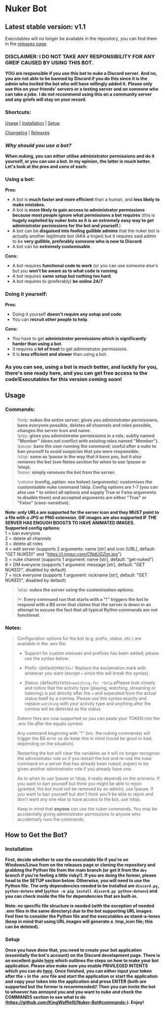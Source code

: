 # Nuker Bot
## Latest stable version: v1.1
Executables will no longer be available in the repository, you can find them in the [releases page](https://github.com/KingWaffleIII/Nuker-Bot/releases).

### DISCLAIMER: I DO NOT TAKE ANY RESPONSIBILITY FOR ANY GREIF CAUSED BY USING THIS BOT.
**YOU are responsible if you use this bot to nuke a Discord server.**
**And no, you are not able to be banned by Discord if you do this since it is the admin who invited the bot who will have willingly added it.**
**Please only use this on your friends' servers or a testing server and on someone who can take a joke.**
**I do not recommend using this on a community server and any griefs will stay on your record.**

### Shortcuts:
[Usage](https://github.com/KingWaffleIII/Nuker-Bot/tree/main#usage) |
[Installation](https://github.com/KingWaffleIII/Nuker-Bot/tree/main#installation) |
[Setup](https://github.com/KingWaffleIII/Nuker-Bot/tree/main#setup) 

[Changelog](https://github.com/KingWaffleIII/Nuker-Bot/blob/dev/CHANGELOG.md) |
[Releases](https://github.com/KingWaffleIII/Nuker-Bot/releases)

### *Why should you use a bot?* <br>
**When nuking, you can either utilise administrator permissions and do it yourself, or you can use a bot. In my opinion, the latter is much better. Let's look at the pros and cons of each:**

### Using a bot: <br>
**Pros:**
- A bot is **much faster and more efficient** than a human, and **less likely to make mistakes.**
- A bot is **more likely to gain access to administrator permissions because most people ignore what permissions a bot requires** (this is **hugely exploited by nuker bots as it is an extremely easy way to get administrator permissions for the bot and yourself.**)
- A bot can be **disguised into fooling gullible admins** that the nuker bot is actually another legitimate bot (AKA a trojan) but it requires said admin to be **very gullible, preferably someone who is new to Discord**.
- A bot can be **extremely customisable**.

**Cons:**
- A bot requires **functional code to work** (or you can use someone else's but you **won't be aware as to what code is running**.
- A bot requires **some setup but nothing too hard**.
- A bot requires to (preferably) **be online 24/7**

### Doing it yourself: <br>
**Pros:**
- Doing it yourself **doesn't require any setup and code**.
- You can **recruit other people to help**.

**Cons:**
- You have to get **administrator permissions which is significantly harder than using a bot**.
- It requires a **lot of trust** to get administrator permissions.
- It is **less efficient and slower** than using a bot.

### As you can see, using a bot is much better, and luckily for you, there's one ready here, and you can get free access to the code!**Executables for this version coming soon!**

## Usage

### Commands: <br>
> !help: **nukes the entire server; gives you administrator permissions, bans everyone possible, deletes all channels and roles possible, changes the server icon and name.** <br>
> !play: **gives you administrator permissions in a role, subtly named "Member" (does not conflict with existing roles named "Member").** <br>
> !pause: **bans the user running the command; useful after a nuke to ban yourself to avoid suspicion that you were responsible.** <br>
> !stop: **same as !pause in the way that it bans you, but it also removes the bot (see Notes section for when to use !pause or !stop).** <br>
> !leave: **simply removes the bot from the server.** <br>
> 
> !volume **(config_option: see below) (arguments): customises the customisable nuke command !skip. Config options are 1-7 (you can also use * to select all options and supply True or False arguments to disable them) and accepted arguments are either "True" or "False" (case-sensitive).**

**Note: only URLs are supported for the server icon and they MUST point to a file with a JPG or PNG extension. GIF images are also supported IF THE SERVER HAS ENOUGH BOOSTS TO HAVE ANIMATED IMAGES.** <br>
**Supported config options:** <br>
1 = ban everyone <br>
2 = delete all channels <br>
3 = delete all roles <br>
4 = edit server (supports 2 arguments: name [str] and icon [URL], default: "GET NUKED!" and "https://i.imgur.com/CNdUGZjm.jpg") <br>
5 = nuke channel (supports 1 argument: name [str], default: "get-nuked") <br>
6 = DM everyone (supports 1 argument: message [str], default: "GET NUKED!", disabled by default) <br>
7 = nick everyone (supports 1 argument: nickname [str], default: "GET NUKED!", disabled by default) <br>

> !skip: **nukes the server using the customisation options.**

> !*: **Every command run that starts with a "!" triggers the bot to respond with a BS error that claims that the server is down in an attempt to excuse the fact that all typical Rythm commands are not functional.** <br>

### Notes: <br>
> Configuration options for the bot (e.g. prefix, status, etc.) are available in the .env file:
>  - Support for custom statuses and prefixes has been added; please use the syntax below: <br>
> 
> - Prefix:
> (default)`PREFIX=!` Replace the exclamation mark with whatever you want (except `=` since this will break the syntax).
> 
> - Status:
> (default)`STATUS=watching,for !help` pPlease look closely and notice that the activity type (playing, watching, streaming or listening) is put directly after the `=` and seperated from the actual status itself by a comma. Please use this syntax exactly and replace `watching` with your activity type and anything after the comma will be detected as the status. 
>
> Dotenv files are now supported so you can paste your TOKEN into the .env file after the equals symbol.
>
> Any command beginning with "!" (inc. the nuking commands) will trigger the BS error so do keep this in mind (could be good or bad, depending on the situation).
> 
> Restarting the bot will clear the variables so it will no longer recognise the administrator role so if you restart the bot and re-use the nuke command on a server
> that has already been nuked, expect to be given another administrator role if you already have one.
>
> As to when to use !pause or !stop, it really depends on the scenario. If you want to ban yourself but think you might be able to rejoin (granted, the bot must not be removed by an admin), use !pause. If you want to ban yourself but don't think you'll be able to rejoin and don't want any one else to have access to the bot, use !stop.
> 
> Keep in mind that **anyone** can use the nuker commands. You may be accidentally giving administrator permissions to anyone who accidentally runs the commands.

## How to Get the Bot?

### Installation
**First, decide whether to use the executable file if you're on Windows/Linux from on the releases page or cloning the repository and grabbing the Python file from the main branch (or get it from the `dev` branch if you're feeling a little risky!). If you are doing the former, please head to the SETUP section below. Otherwise, you will need to use the Python file. The only dependencies needed to be installed are `discord.py`, `python-dotenv` and (`python -m pip install discord.py python-dotenv`) and you can check inside the file for dependencies that are built-in.**

**Note: no specific file structure is needed (with the exception of needed .env files in the same directory) due to the bot supporting URL images. Feel free to consider the Python file and the executables as stand-a-lones (keep in mind that using URL images will generate a .tmp_icon file; this can be deleted).**

### Setup
**Once you have done that, you need to create your bot application (essentially the bot's account) on the Discord development page. There is an excellent guide [here](https://discordpy.readthedocs.io/en/latest/discord.html) which outlines the steps on how to make your bot application. Please also make sure you enable PRIVILEGED INTENTS which you can do [here](https://discordpy.readthedocs.io/en/latest/intents.html#privileged-intents). Once finished, you can either input your token after the `=` in the .env file and start the application or start the application and copy your token into the application and press ENTER (both are supported but the former is recommended)! Then you can invite the bot to whoever has annoyed you and you want to nuke and check the COMMANDS section to see what to do (https://github.com/KingWaffleIII/Nuker-Bot#commands-). Enjoy!**
